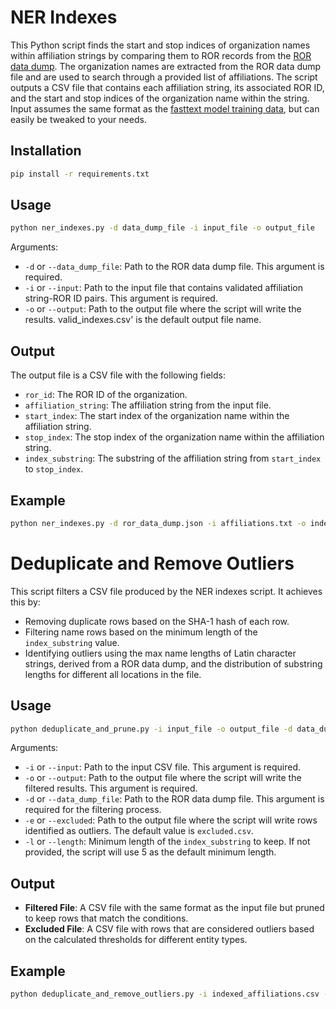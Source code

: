 # NER Indexes

This Python script finds the start and stop indices of organization names within affiliation strings by comparing them to ROR records from the [ROR data dump](https://zenodo.org/record/8190709). The organization names are extracted from the ROR data dump file and are used to search through a provided list of affiliations. The script outputs a CSV file that contains each affiliation string, its associated ROR ID, and the start and stop indices of the organization name within the string. Input assumes the same format as the [fasttext model training data](https://huggingface.co/datasets/poodledude/ror-predictor/tree/main), but can easily be tweaked to your needs.

## Installation

```bash
pip install -r requirements.txt
```

## Usage

```bash
python ner_indexes.py -d data_dump_file -i input_file -o output_file
```

Arguments:

* `-d` or `--data_dump_file`: Path to the ROR data dump file. This argument is required.
* `-i` or `--input`: Path to the input file that contains validated affiliation string-ROR ID pairs. This argument is required.
* `-o` or `--output`: Path to the output file where the script will write the results. valid_indexes.csv' is the default output file name.

## Output

The output file is a CSV file with the following fields:

* `ror_id`: The ROR ID of the organization.
* `affiliation_string`: The affiliation string from the input file.
* `start_index`: The start index of the organization name within the affiliation string.
* `stop_index`: The stop index of the organization name within the affiliation string.
* `index_substring`: The substring of the affiliation string from `start_index` to `stop_index`.


## Example

```bash
python ner_indexes.py -d ror_data_dump.json -i affiliations.txt -o indexed_affiliations.csv
```


# Deduplicate and Remove Outliers

This script filters a CSV file produced by the NER indexes script. It achieves this by:

- Removing duplicate rows based on the SHA-1 hash of each row.
- Filtering name rows based on the minimum length of the `index_substring` value.
- Identifying outliers using the max name lengths of Latin character strings, derived from a ROR data dump, and the distribution of substring lengths for different all locations in the file.

## Usage

```bash
python deduplicate_and_prune.py -i input_file -o output_file -d data_dump_file -e excluded_file -l min_length
```

Arguments:

* `-i` or `--input`: Path to the input CSV file. This argument is required.
* `-o` or `--output`: Path to the output file where the script will write the filtered results. This argument is required.
* `-d` or `--data_dump_file`: Path to the ROR data dump file. This argument is required for the filtering process.
* `-e` or `--excluded`: Path to the output file where the script will write rows identified as outliers. The default value is `excluded.csv`.
* `-l` or `--length`: Minimum length of the `index_substring` to keep. If not provided, the script will use 5 as the default minimum length.

## Output

- **Filtered File**: A CSV file with the same format as the input file but pruned to keep rows that match the conditions.
- **Excluded File**: A CSV file with rows that are considered outliers based on the calculated thresholds for different entity types.

## Example

```bash
python deduplicate_and_remove_outliers.py -i indexed_affiliations.csv -o filtered_affiliations.csv -d ror_data_dump.json -e excluded_outliers.csv -l 6
```